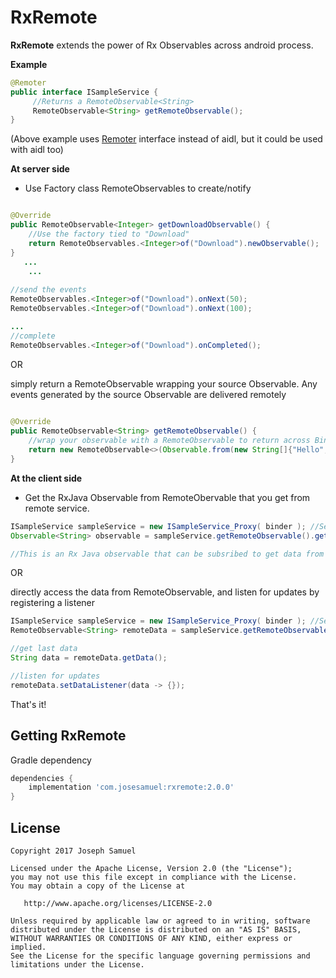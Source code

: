 # RxRemote

**RxRemote** extends the power of Rx Observables across android process. 

**Example**


```java
@Remoter
public interface ISampleService {
     //Returns a RemoteObservable<String> 
     RemoteObservable<String> getRemoteObservable();
}

```
(Above example uses [Remoter](https://bit.ly/Remoter) interface instead of aidl, but it could be used with aidl too)

**At server side**

* Use Factory class RemoteObservables to create/notify

```java

@Override
public RemoteObservable<Integer> getDownloadObservable() {
	//Use the factory tied to "Download"	
	return RemoteObservables.<Integer>of("Download").newObservable();
}	
   ...
   	...
        	
//send the events
RemoteObservables.<Integer>of("Download").onNext(50);
RemoteObservables.<Integer>of("Download").onNext(100);

...
//complete
RemoteObservables.<Integer>of("Download").onCompleted();

```

OR

simply return a RemoteObservable wrapping your source Observable. Any events generated by the source Observable are delivered remotely

```java
 			
@Override
public RemoteObservable<String> getRemoteObservable() {
	//wrap your observable with a RemoteObservable to return across Binder
	return new RemoteObservable<>(Observable.from(new String[]{"Hello", "World"}););
}	

```


**At the client side**

* Get the RxJava Observable from RemoteObervable that you get from remote service.


```java
ISampleService sampleService = new ISampleService_Proxy( binder ); //See remoter
Observable<String> observable = sampleService.getRemoteObservable().getObservable();

//This is an Rx Java observable that can be subsribed to get data from your remote service

```

OR

directly access the data from RemoteObservable, and listen for updates by registering a listener

```java
ISampleService sampleService = new ISampleService_Proxy( binder ); //See remoter
RemoteObservable<String> remoteData = sampleService.getRemoteObservable();

//get last data
String data = remoteData.getData();

//listen for updates
remoteData.setDataListener(data -> {});


```



That's it! 



Getting RxRemote
--------

Gradle dependency

```groovy
dependencies {
    implementation 'com.josesamuel:rxremote:2.0.0'
}
```


License
-------

    Copyright 2017 Joseph Samuel

    Licensed under the Apache License, Version 2.0 (the "License");
    you may not use this file except in compliance with the License.
    You may obtain a copy of the License at

       http://www.apache.org/licenses/LICENSE-2.0

    Unless required by applicable law or agreed to in writing, software
    distributed under the License is distributed on an "AS IS" BASIS,
    WITHOUT WARRANTIES OR CONDITIONS OF ANY KIND, either express or implied.
    See the License for the specific language governing permissions and
    limitations under the License.


